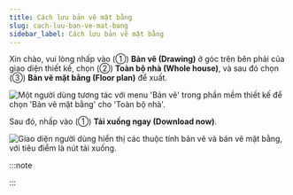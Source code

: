 ```yaml
---
title: Cách lưu bản vẽ mặt bằng
slug: cach-luu-ban-ve-mat-bang
sidebar_label: Cách lưu bản vẽ mặt bằng
---
```


Xin chào, vui lòng nhấp vào (①) **Bản vẽ (Drawing)** ở góc trên bên phải của giao diện thiết kế, chọn (②) **Toàn bộ nhà (Whole house)**, và sau đó chọn (③) **Bản vẽ mặt bằng (Floor plan)** để xuất.

![Một người dùng tương tác với menu 'Bản vẽ' trong phần mềm thiết kế để chọn 'Bản vẽ mặt bằng' cho 'Toàn bộ nhà'.](https://storage.googleapis.com/jegavn_kb/images/b48ecbef-cd92-4f70-83c7-e4058a63d376.png)

Sau đó, nhấp vào (①) **Tải xuống ngay (Download now)**.

![Giao diện người dùng hiển thị các thuộc tính bản vẽ và bản vẽ mặt bằng, với tiêu điểm là nút tải xuống.](https://storage.googleapis.com/jegavn_kb/images/5c42f7ea-fee7-41e3-a4b9-e408e20381af.png)

:::note



:::